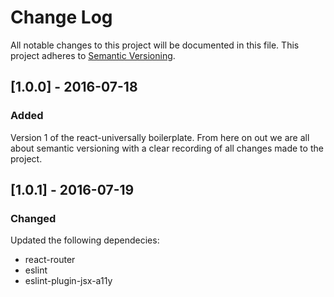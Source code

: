 # Change Log
All notable changes to this project will be documented in this file.
This project adheres to [Semantic Versioning](http://semver.org/).

## [1.0.0] - 2016-07-18

### Added
Version 1 of the react-universally boilerplate.  From here on out we are all
about semantic versioning with a clear recording of all changes made to the
project.

## [1.0.1] - 2016-07-19

### Changed
Updated the following dependecies:
 - react-router
 - eslint
 - eslint-plugin-jsx-a11y
